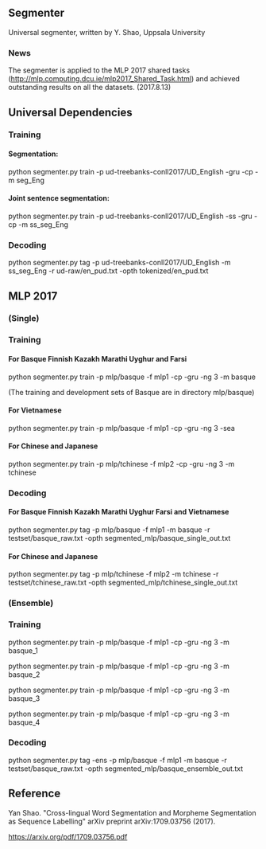 ## Segmenter
Universal segmenter, written by Y. Shao, Uppsala University

### News
The segmenter is applied to the MLP 2017 shared tasks (http://mlp.computing.dcu.ie/mlp2017_Shared_Task.html) and achieved outstanding results on all the datasets. (2017.8.13)

## Universal Dependencies

### Training

#### Segmentation:

python segmenter.py train -p ud-treebanks-conll2017/UD_English -gru -cp -m seg_Eng

#### Joint sentence segmentation:

python segmenter.py train -p ud-treebanks-conll2017/UD_English -ss -gru -cp -m ss_seg_Eng

### Decoding

python segmenter.py tag -p ud-treebanks-conll2017/UD_English -m ss_seg_Eng -r ud-raw/en_pud.txt -opth tokenized/en_pud.txt

## MLP 2017

### (Single)

### Training

#### For Basque Finnish Kazakh Marathi Uyghur and Farsi

python segmenter.py train -p mlp/basque -f mlp1 -cp -gru -ng 3 -m basque

(The training and development sets of Basque are in directory mlp/basque)

#### For Vietnamese

python segmenter.py train -p mlp/basque -f mlp1 -cp -gru -ng 3 -sea

#### For Chinese and Japanese

python segmenter.py train -p mlp/tchinese -f mlp2 -cp -gru -ng 3 -m tchinese

### Decoding

#### For Basque Finnish Kazakh Marathi Uyghur Farsi and Vietnamese

python segmenter.py tag -p mlp/basque -f mlp1 -m basque -r testset/basque_raw.txt -opth segmented_mlp/basque_single_out.txt

#### For Chinese and Japanese

python segmenter.py tag -p mlp/tchinese -f mlp2 -m tchinese -r testset/tchinese_raw.txt -opth segmented_mlp/tchinese_single_out.txt

### (Ensemble)

### Training

python segmenter.py train -p mlp/basque -f mlp1 -cp -gru -ng 3 -m basque_1

python segmenter.py train -p mlp/basque -f mlp1 -cp -gru -ng 3 -m basque_2

python segmenter.py train -p mlp/basque -f mlp1 -cp -gru -ng 3 -m basque_3

python segmenter.py train -p mlp/basque -f mlp1 -cp -gru -ng 3 -m basque_4

### Decoding

python segmenter.py tag -ens -p mlp/basque -f mlp1 -m basque -r testset/basque_raw.txt -opth segmented_mlp/basque_ensemble_out.txt

## Reference

Yan Shao. "Cross-lingual Word Segmentation and Morpheme Segmentation as Sequence Labelling" arXiv preprint arXiv:1709.03756 (2017).

https://arxiv.org/pdf/1709.03756.pdf

